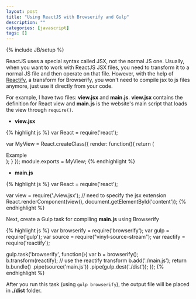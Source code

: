 ```yaml
---
layout: post
title: "Using ReactJS with Browserify and Gulp"
description: ""
categories: [javascript]
tags: []
---
```

{% include JB/setup %}

ReactJS uses a special syntax called JSX, not the normal JS one. Usually, when
you want to work with ReactJS JSX files, you need to transform it to a normal JS
file and then operate on that file. However, with the help of 
[Reactify](https://www.npmjs.org/package/reactify), a transform for Browserify,
you won't need to compile jsx to js files anymore, just use it directly from
your code.

For example, I have two files: **view.jsx** and **main.js**. **view.jsx**
contains the definition for React view and **main.js** is the website's main
script that loads the view through `require()`.

- **view.jsx**

{% highlight js %}
var React = require('react');

var MyView = React.createClass({
  render: function(){
    return (
      <div>
        Example
      </div>
    );
  }
});
module.exports = MyView;
{% endhighlight %}

<!-- more -->

- **main.js**

{% highlight js %}
var React = require('react');

var view = require('./view.jsx'); // need to specify the jsx extension
React.renderComponent(view(), document.getElementById('content'));
{% endhighlight %}

Next, create a Gulp task for compiling **main.js** using Browserify

{% highlight js %}
var browserify = require('browserify');
var gulp = require('gulp');
var source = require("vinyl-source-stream");
var reactify = require('reactify');

gulp.task('browserify', function(){
  var b = browserify();
  b.transform(reactify); // use the reactify transform
  b.add('./main.js');
  return b.bundle()
    .pipe(source('main.js'))
    .pipe(gulp.dest('./dist'));
});
{% endhighlight %}

After you run this task (using `gulp browserify`), the output file will be
placed in **./dist** folder.
